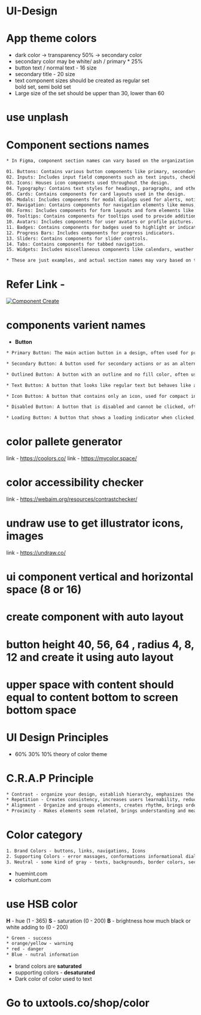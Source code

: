 # UI-Design
# App theme colors
  * dark color -> transparency 50% -> secondary color <br>
  * secondary color may be white/ ash / primary * 25% <br>
  * button text / normal text - 16 size
  * secondary title - 20 size
  * text component sizes should be created as
            regular set  
            bold set,
            semi bold set
  * Large size of the set should be upper than 30, lower than 60
# use unplash
# Component sections names
```txt
* In Figma, component section names can vary based on the organization or individual's naming conventions. However, here are some common section names you might encounter:

01. Buttons: Contains various button components like primary, secondary, and tertiary buttons.
02. Inputs: Includes input field components such as text inputs, checkboxes, and radio buttons.
03. Icons: Houses icon components used throughout the design.
04. Typography: Contains text styles for headings, paragraphs, and other text elements.
05. Cards: Contains components for card layouts used in the design.
06. Modals: Includes components for modal dialogs used for alerts, notifications, or other user interactions.
07. Navigation: Contains components for navigation elements like menus, tabs, and breadcrumbs.
08. Forms: Includes components for form layouts and form elements like labels, inputs, and buttons.
09. Tooltips: Contains components for tooltips used to provide additional information on hover.
10. Avatars: Includes components for user avatars or profile pictures.
11. Badges: Contains components for badges used to highlight or indicate status.
12. Progress Bars: Includes components for progress indicators.
13. Sliders: Contains components for slider controls.
14. Tabs: Contains components for tabbed navigation.
15. Widgets: Includes miscellaneous components like calendars, weather widgets, etc.

* These are just examples, and actual section names may vary based on the project's needs and organization.
```
# Refer Link - 
[![Component Create](https://img.youtube.com/vi/v=sU-xp2V7-_A/default.jpg)](https://www.youtube.com/watch?v=sU-xp2V7-_A)

# components varient names
* **Button**
```txt
* Primary Button: The main action button in a design, often used for primary actions such as "Submit" or "Save".

* Secondary Button: A button used for secondary actions or as an alternative to the primary button.

* Outlined Button: A button with an outline and no fill color, often used for less prominent actions.

* Text Button: A button that looks like regular text but behaves like a button when clicked.

* Icon Button: A button that contains only an icon, used for compact interfaces or where space is limited.

* Disabled Button: A button that is disabled and cannot be clicked, often used to indicate that an action is unavailable.

* Loading Button: A button that shows a loading indicator when clicked, used to indicate that an action is in progress.
```

# color pallete generator
  link - https://coolors.co/
  link - https://mycolor.space/
# color accessibility checker
  link - https://webaim.org/resources/contrastchecker/
# undraw use to get illustrator icons, images 
  link - https://undraw.co/
# ui component vertical and horizontal space (8 or 16)
# create component with auto layout
# button height 40, 56, 64 , radius 4, 8, 12 and create it using auto layout

# upper space with content should equal to content bottom to screen bottom space 

# UI Design Principles

* 60% 30% 10% theory of color theme
# C.R.A.P Principle
```txt
* Contrast - organize your design, establish hierarchy, emphasizes the focal point, adds visual interest. 
* Repetition - Creates consistency, increases users learnability, reduce confusion.
* Alignment - Organize and groups elements, creates rhythm, brings order to chaos.
* Proximity - Makes elements seem related, brings understanding and meaning. 

```
# Color category

```txt
1. Brand Colors - buttons, links, navigations, Icons
2. Supporting Colors - error massages, conformations informational dialog
3. Neutral - some kind of gray - texts, backgrounds, border colors, secondary buttons
```

* huemint.com 
* colorhunt.com

# use HSB color 

**H** - hue (1 - 365)
**S** - saturation (0 - 200)
**B** - brightness how much black or white adding to (0 - 200)

```txt
* Green - success
* orange/yellow - warning 
* red - danger
* Blue - nutral information
```

* brand colors are **saturated**
* supporting colors - **desaturated**  
* Dark color of color used to text
  
# Go to uxtools.co/shop/color
